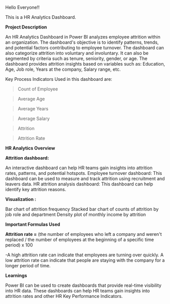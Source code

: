
Hello Everyone!!

This is a HR Analytics Dashboard.

**Project Description**

An HR Analytics Dashboard in Power BI analyzes employee attrition within an organization. The dashboard's objective is to identify patterns, trends, and potential factors contributing to employee turnover. The dashboard can also categorize attrition into voluntary and involuntary. It can also be segmented by criteria such as tenure, seniority, gender, or age. The dashboard provides attrition insights based on variables such as: Education, Age, Job role, Years at the company, Salary range, etc. 

Key Process Indicators Used in this dashboard are:

> Count of Employee

> Average Age

> Average Years

> Average Salary

> Attrition

> Attrition Rate


**HR Analytics Overview** 

**Attrition dashboard:**

An interactive dashboard can help HR teams gain insights into attrition rates, patterns, and potential hotspots.
Employee turnover dashboard: This dashboard can be used to measure and track attrition using recruitment and leavers data.
HR attrition analysis dashboard: This dashboard can help identify key attrition reasons.

**Visualization :**

Bar chart of attrition frequency
Stacked bar chart of counts of attrition by job role and department
Density plot of monthly income by attrition
 
**Important Formulas Used**

**Attrition rate =** (the number of employees who left a company and weren't replaced / the number of employees at the beginning of a specific time period) x 100 

-A high attrition rate can indicate that employees are turning over quickly. A low attrition rate can indicate that people are staying with the company for a longer period of time. 


**Learnings**

Power BI can be used to create dashboards that provide real-time visibility into HR data. These dashboards can help HR teams gain insights into attrition rates and other HR Key Performance Indicators.
